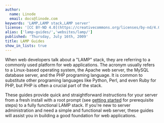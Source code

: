 ```yaml
---
author:
  name: Linode
  email: docs@linode.com
keywords: 'LAMP,LAMP stack,LAMP server'
license: '[CC BY-ND 4.0](https://creativecommons.org/licenses/by-nd/4.0)'
alias: ['lamp-guides/','websites/lamp/']
published: 'Thursday, July 16th, 2009'
title: LAMP Guides
show_in_lists: true
---
```


When web developers talk about a "LAMP" stack, they are referring to a commonly used platform for web applications. The acronym usually refers to a Linux-based operating system, the Apache web server, the MySQL database server, and the PHP programing language. It is common to substitute other programing languages like Python, Perl, and even Ruby for PHP, but PHP is often a crucial part of the stack.

These guides provide quick and straightforward instructions for your server from a fresh install with a root prompt (see [getting started](/content/getting-started/) for prerequisite steps) to a fully functional LAMP stack. If you're new to server administration and need a simple and functional web server, these guides will assist you in building a good foundation for web applications.
